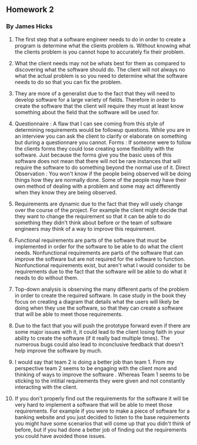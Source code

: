 ## Homework 2
### By James Hicks
1. The first step that a software engineer needs to do in order to create a program is determine what the clients problem is. Without knowing what the clients problem is
you cannot hope to accurately fix their problem.

2. What the client needs may not be whats best for them as compared to discovering what the software should do. The client will not always no what the actual problem is so
you need to determine what the software needs to do so that you can fix the problem.

3. They are more of a generalist due to the fact that they will need to develop software for a large variety of fields. Therefore in order to create the software that the 
client will require they must at least know something about the field that the software will be used for.

4. Questionnaire : A flaw that I can see coming from this style of determining requirements would be followup questions. While you are in an interview you can ask the client
to clarify or elaborate on something but during a questionnare you cannot.
Forms : If someone were to follow the clients forms they could lose creating some flexibility with the software. Just because the forms give you the basic uses of this 
software does not mean that there will not be rare instances that will require the software to do something beyond the normal use of it.
Direct Observation : You won't know if the people being observed will be doing things how they are normally done. Some of the people may have their own method of dealing with
a problem and some may act differently when they know they are being observed.

5. Requirements are dynamic due to the fact that they will usely change over the course of the project. For example the client might decide that they want to change the
requirement so that it can be able to do something they didn't think about before or the team of software engineers may think of a way to improve this requirement.

6. Functional requirements are parts of the software that must be implemented in order for the software to be able to do what the client needs. Nonfunctional requirements are
parts of the software that can improve the software but are not required for the software to function. Nonfunctional requirements exist, but aren't what I would consider to be
requirements due to the fact that the software will be able to do what it needs to do without them.

7. Top-down analysis is observing the many different parts of the problem in order to create the required software. In case study in the book they focus on creating a diagram 
that details what the users will likely be doing when they use the software, so that they can create a software that will be able to meet those requirements.

8. Due to the fact that you will push the prototype forward even if there are some major issues with it, it could lead to the client losing faith in your ability to create the
software (if it really bad multiple times). The numerous bugs could also lead to inconclusive feedback that doesn't help improve the software by much.

9. I would say that team 2 is doing a better job than team 1. From my perspective team 2 seems to be engaging with the client more and thinking of ways to improve the software
. Whereas Team 1 seems to be sticking to the intitial requirements they were given and not constantly interacting with the client.

10. If you don't properly find out the requirements for the software it will be very hard to implement a software that will be able to meet those requirements. For example
if you were to make a piece of software for a banking website and you just decided to listen to the base requirements you might have some scenarios that will come up
that you didn't think of before, but if you had done a better job of finding out the requirements you could have avoided those issues.
